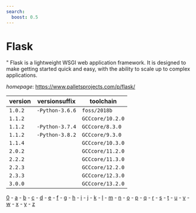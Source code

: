 ```yaml
---
search:
  boost: 0.5
---
```

# Flask

" Flask is a lightweight WSGI web application framework.  It is designed to make getting started quick and easy, with the ability to scale up to complex applications.

*homepage*: <https://www.palletsprojects.com/p/flask/>

version | versionsuffix | toolchain
--------|---------------|----------
``1.0.2`` | ``-Python-3.6.6`` | ``foss/2018b``
``1.1.2`` |  | ``GCCcore/10.2.0``
``1.1.2`` | ``-Python-3.7.4`` | ``GCCcore/8.3.0``
``1.1.2`` | ``-Python-3.8.2`` | ``GCCcore/9.3.0``
``1.1.4`` |  | ``GCCcore/10.3.0``
``2.0.2`` |  | ``GCCcore/11.2.0``
``2.2.2`` |  | ``GCCcore/11.3.0``
``2.2.3`` |  | ``GCCcore/12.2.0``
``2.3.3`` |  | ``GCCcore/12.3.0``
``3.0.0`` |  | ``GCCcore/13.2.0``

[0](../0/index.md) - [a](../a/index.md) - [b](../b/index.md) - [c](../c/index.md) - [d](../d/index.md) - [e](../e/index.md) - [f](../f/index.md) - [g](../g/index.md) - [h](../h/index.md) - [i](../i/index.md) - [j](../j/index.md) - [k](../k/index.md) - [l](../l/index.md) - [m](../m/index.md) - [n](../n/index.md) - [o](../o/index.md) - [p](../p/index.md) - [q](../q/index.md) - [r](../r/index.md) - [s](../s/index.md) - [t](../t/index.md) - [u](../u/index.md) - [v](../v/index.md) - [w](../w/index.md) - [x](../x/index.md) - [y](../y/index.md) - [z](../z/index.md)

